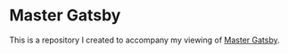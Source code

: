 # Master Gatsby

This is a repository I created to accompany my viewing of [Master Gatsby](https://github.com/wesbos/master-gatsby).


